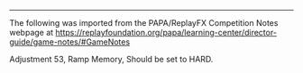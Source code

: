 ***
The following was imported from the PAPA/ReplayFX Competition Notes webpage at https://replayfoundation.org/papa/learning-center/director-guide/game-notes/#GameNotes

Adjustment 53, Ramp Memory, Should be set to HARD.